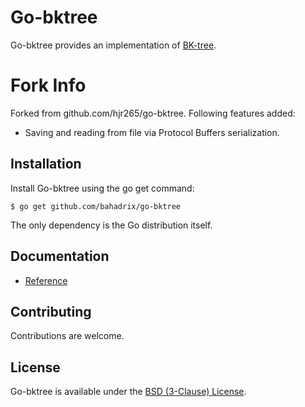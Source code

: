 # Go-bktree

Go-bktree provides an implementation of [BK-tree](http://en.wikipedia.org/wiki/BK-tree).

# Fork Info
Forked from github.com/hjr265/go-bktree.
Following features added:
- Saving and reading from file via Protocol Buffers serialization.

## Installation

Install Go-bktree using the go get command:

    $ go get github.com/bahadrix/go-bktree

The only dependency is the Go distribution itself.

## Documentation

- [Reference](http://godoc.org/github.com/hjr265/go-bktree)

## Contributing

Contributions are welcome.

## License

Go-bktree is available under the [BSD (3-Clause) License](http://opensource.org/licenses/BSD-3-Clause).